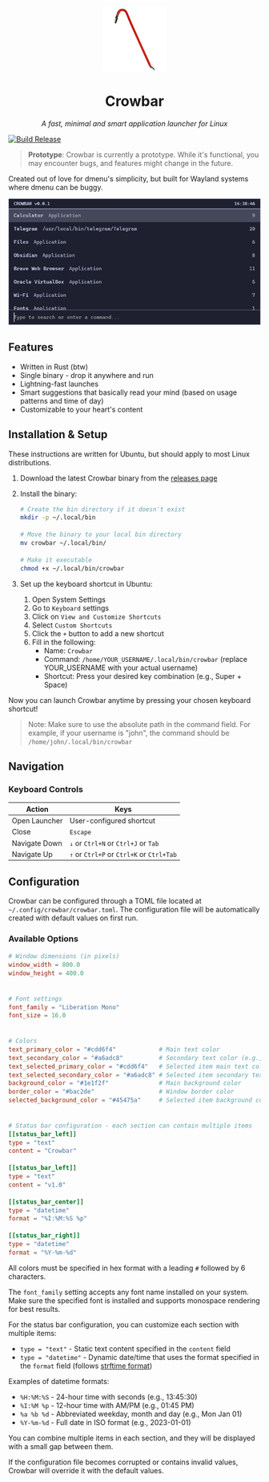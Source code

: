 <div align="center">
<img src="crowbar.png" alt="Crowbar Logo" width="128" height="128">
</div>
<h1 align="center">Crowbar</h1>
<p align="center"><i>A fast, minimal and smart application launcher for Linux</i></p>
<div align="center">
</div>
</h1>

[![Build Release](https://github.com/mxschll/crowbar/actions/workflows/build.yml/badge.svg)](https://github.com/mxschll/crowbar/actions/workflows/build.yml)

> **Prototype**: Crowbar is currently a prototype. While it's functional, you
> may encounter bugs, and features might change in the future.

Created out of love for dmenu's simplicity, but built for Wayland systems where
dmenu can be buggy.

![Screenshot](./screenshot.png)

## Features

- Written in Rust (btw)
- Single binary - drop it anywhere and run
- Lightning-fast launches
- Smart suggestions that basically read your mind (based on usage patterns and time of day)
- Customizable to your heart's content

## Installation & Setup

These instructions are written for Ubuntu, but should apply to most Linux
distributions.

1. Download the latest Crowbar binary from the [releases page](https://github.com/mxschll/crowbar/releases)

2. Install the binary:

   ```bash
   # Create the bin directory if it doesn't exist
   mkdir -p ~/.local/bin
   
   # Move the binary to your local bin directory
   mv crowbar ~/.local/bin/
   
   # Make it executable
   chmod +x ~/.local/bin/crowbar
   ```

3. Set up the keyboard shortcut in Ubuntu:
   1. Open System Settings
   2. Go to `Keyboard` settings
   3. Click on `View and Customize Shortcuts`
   4. Select `Custom Shortcuts`
   5. Click the `+` button to add a new shortcut
   6. Fill in the following:
      - Name: `Crowbar`
      - Command: `/home/YOUR_USERNAME/.local/bin/crowbar` (replace YOUR_USERNAME with your actual username)
      - Shortcut: Press your desired key combination (e.g., Super + Space)

Now you can launch Crowbar anytime by pressing your chosen keyboard shortcut!

> Note: Make sure to use the absolute path in the command field. For example, if your username is "john",
> the command should be `/home/john/.local/bin/crowbar`

## Navigation

### Keyboard Controls

| Action | Keys |
|--------|------|
| Open Launcher | User-configured shortcut |
| Close | `Escape` |
| Navigate Down | `↓` or `Ctrl+N` or `Ctrl+J` or `Tab` |
| Navigate Up | `↑` or `Ctrl+P` or `Ctrl+K` or `Ctrl+Tab` |

## Configuration

Crowbar can be configured through a TOML file located at
`~/.config/crowbar/crowbar.toml`. The configuration file will be
automatically created with default values on first run.

### Available Options

```toml
# Window dimensions (in pixels)
window_width = 800.0
window_height = 400.0


# Font settings
font_family = "Liberation Mono"
font_size = 16.0


# Colors
text_primary_color = "#cdd6f4"            # Main text color
text_secondary_color = "#a6adc8"          # Secondary text color (e.g., descriptions)
text_selected_primary_color = "#cdd6f4"   # Selected item main text color
text_selected_secondary_color = "#a6adc8" # Selected item secondary text color
background_color = "#1e1f2f"              # Main background color
border_color = "#bac2de"                  # Window border color
selected_background_color = "#45475a"     # Selected item background color


# Status bar configuration - each section can contain multiple items
[[status_bar_left]]
type = "text"
content = "Crowbar"

[[status_bar_left]]
type = "text"
content = "v1.0"

[[status_bar_center]]
type = "datetime"
format = "%I:%M:%S %p"

[[status_bar_right]]
type = "datetime"
format = "%Y-%m-%d"
```

All colors must be specified in hex format with a leading `#` followed by 6
characters.

The `font_family` setting accepts any font name installed on your system. Make
sure the specified font is installed and supports monospace rendering for best
results.

For the status bar configuration, you can customize each section with multiple items:

- `type = "text"` - Static text content specified in the `content` field
- `type = "datetime"` - Dynamic date/time that uses the format specified in the `format` field
  (follows [strftime format](https://docs.rs/chrono/latest/chrono/format/strftime/index.html))

Examples of datetime formats:

- `%H:%M:%S` - 24-hour time with seconds (e.g., 13:45:30)
- `%I:%M %p` - 12-hour time with AM/PM (e.g., 01:45 PM)
- `%a %b %d` - Abbreviated weekday, month and day (e.g., Mon Jan 01)
- `%Y-%m-%d` - Full date in ISO format (e.g., 2023-01-01)

You can combine multiple items in each section, and they will be displayed with a small gap between them.

If the configuration file becomes corrupted or contains invalid values, Crowbar will override it with the default values.
